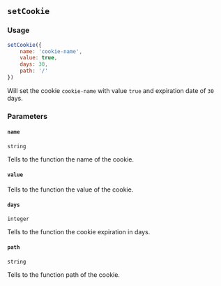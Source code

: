 ## `setCookie`

### Usage

```javascript
setCookie({
    name: 'cookie-name',
    value: true,
    days: 30,
    path: '/'
})
```

Will set the cookie `cookie-name` with value `true` and expiration date of `30` days.

### Parameters

#### `name`

`string`

Tells to the function the name of the cookie.

#### `value`

Tells to the function the value of the cookie.

#### `days`

`integer`

Tells to the function the cookie expiration in days.

#### `path`

`string`

Tells to the function path of the cookie.
